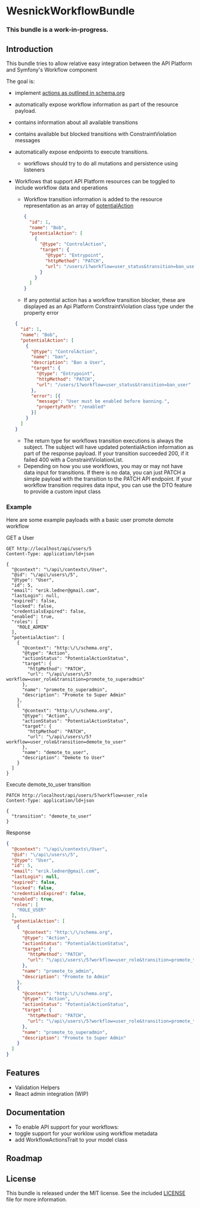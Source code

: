 WesnickWorkflowBundle
==================

### This bundle is a work-in-progress.

Introduction
------------

This bundle tries to allow relative easy integration between the API Platform and Symfony's Workflow component

The goal is:
 - implement [actions as outlined in schema.org](https://schema.org/docs/actions.html) 
 - automatically expose workflow information as part of the resource payload.
  - contains information about all available transitions
  - contains available but blocked transitions with ConstraintViolation messages 
 - automatically expose endpoints to execute transitions.
   - workflows should try to do all mutations and persistence using listeners

- Workflows that support API Platform resources can be toggled to include workflow data and operations
  - Workflow transition information is added to the resource representation as an array of [potentialAction](https://schema.org/docs/actions.html)
    ```json
    {
      "id": 1,
      "name": "Bob",
      "potentialAction": [
        {
          "@type": "ControlAction",
          "target": {
            "@type": "Entrypoint",
            "httpMethod": "PATCH",
            "url": "/users/1?workflow=user_status&transition=ban_user"
          }
        }
      ]
    }
    
    ```
  -  If any potential action has a workflow transition blocker, these are displayed as an Api Platform ConstraintViolation class type under the property error
    ```json
    {
      "id": 1,
      "name": "Bob",
      "potentialAction": [
        {
          "@type": "ControlAction",
          "name": "ban",
          "description": "Ban a User",
          "target": {
            "@type": "Entrypoint",
            "httpMethod": "PATCH",
            "url": "/users/1?workflow=user_status&transition=ban_user"
          },
          "error": [{
            "message": "User must be enabled before banning.",
            "propertyPath": "/enabled"
          }]
        }
      ]
    }
    ```
  - The return type for workflows transition executions is always the subject.  The subject will have updated potentialAction information as part of the response payload.  If your transition succeeded 200, if it failed 400 with a ConstraintViolationList.  
  - Depending on how you use workflows, you may or may not have data input for transitions. If there is no data, you can just PATCH a simple payload with the transition to the PATCH API endpoint. If your workflow transition requires data input, you can use the DTO feature to provide a custom input class

### Example
Here are some example payloads with a basic user promote demote workflow

GET a User
```
GET http://localhost/api/users/5
Content-Type: application/ld+json

{
  "@context": "\/api\/contexts\/User",
  "@id": "\/api\/users\/5",
  "@type": "User",
  "id": 5,
  "email": "erik.ledner@gmail.com",
  "lastLogin": null,
  "expired": false,
  "locked": false,
  "credentialsExpired": false,
  "enabled": true,
  "roles": [
    "ROLE_ADMIN"
  ],
  "potentialAction": [
    {
      "@context": "http:\/\/schema.org",
      "@type": "Action",
      "actionStatus": "PotentialActionStatus",
      "target": {
        "httpMethod": "PATCH",
        "url": "\/api\/users\/5?workflow=user_role&transition=promote_to_superadmin"
      },
      "name": "promote_to_superadmin",
      "description": "Promote to Super Admin"
    },
    {
      "@context": "http:\/\/schema.org",
      "@type": "Action",
      "actionStatus": "PotentialActionStatus",
      "target": {
        "httpMethod": "PATCH",
        "url": "\/api\/users\/5?workflow=user_role&transition=demote_to_user"
      },
      "name": "demote_to_user",
      "description": "Demote to User"
    }
  ]
}
```
Execute demote_to_user transition
```
PATCH http://localhost/api/users/5?workflow=user_role
Content-Type: application/ld+json

{
  "transition": "demote_to_user"
}
```
Response
```json
{
  "@context": "\/api\/contexts\/User",
  "@id": "\/api\/users\/5",
  "@type": "User",
  "id": 5,
  "email": "erik.ledner@gmail.com",
  "lastLogin": null,
  "expired": false,
  "locked": false,
  "credentialsExpired": false,
  "enabled": true,
  "roles": [
    "ROLE_USER"
  ],
  "potentialAction": [
    {
      "@context": "http:\/\/schema.org",
      "@type": "Action",
      "actionStatus": "PotentialActionStatus",
      "target": {
        "httpMethod": "PATCH",
        "url": "\/api\/users\/5?workflow=user_role&transition=promote_to_admin"
      },
      "name": "promote_to_admin",
      "description": "Promote to Admin"
    },
    {
      "@context": "http:\/\/schema.org",
      "@type": "Action",
      "actionStatus": "PotentialActionStatus",
      "target": {
        "httpMethod": "PATCH",
        "url": "\/api\/users\/5?workflow=user_role&transition=promote_to_superadmin"
      },
      "name": "promote_to_superadmin",
      "description": "Promote to Super Admin"
    }
  ]
}
```  


Features
--------

- Validation Helpers
- React admin integration (WIP)

Documentation
-------------

- To enable API support for your workflows:
 - toggle support for your worklow using workflow metadata
 - add WorkflowActionsTrait to your model class

Roadmap
-------

License
-------

This bundle is released under the MIT license. See the included
[LICENSE](src/Resources/meta/LICENSE) file for more information.
